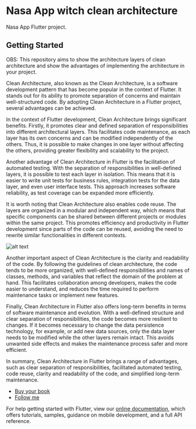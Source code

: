 # Nasa App witch clean architecture

Nasa App Flutter project.

## Getting Started

OBS: This repository aims to show the architecture layers of clean architecture and show the advantages of implementing the architecture in your project.

Clean Architecture, also known as the Clean Architecture, is a software development pattern that has become popular in the context of Flutter. It stands out for its ability to promote separation of concerns and maintain well-structured code. By adopting Clean Architecture in a Flutter project, several advantages can be achieved.

In the context of Flutter development, Clean Architecture brings significant benefits. Firstly, it promotes clear and defined separation of responsibilities into different architectural layers. This facilitates code maintenance, as each layer has its own concerns and can be modified independently of the others. Thus, it is possible to make changes in one layer without affecting the others, providing greater flexibility and scalability to the project.

Another advantage of Clean Architecture in Flutter is the facilitation of automated testing. With the separation of responsibilities in well-defined layers, it is possible to test each layer in isolation. This means that it is easier to write unit tests for business rules, integration tests for the data layer, and even user interface tests. This approach increases software reliability, as test coverage can be expanded more efficiently.

It is worth noting that Clean Architecture also enables code reuse. The layers are organized in a modular and independent way, which means that specific components can be shared between different projects or modules within the same project. This promotes efficiency and productivity in Flutter development since parts of the code can be reused, avoiding the need to rewrite similar functionalities in different contexts.

![alt text](https://blog.ippon.fr/content/images/2018/05/clean-architecture-1.png)

Another important aspect of Clean Architecture is the clarity and readability of the code. By following the guidelines of clean architecture, the code tends to be more organized, with well-defined responsibilities and names of classes, methods, and variables that reflect the domain of the problem at hand. This facilitates collaboration among developers, makes the code easier to understand, and reduces the time required to perform maintenance tasks or implement new features.

Finally, Clean Architecture in Flutter also offers long-term benefits in terms of software maintenance and evolution. With a well-defined structure and clear separation of responsibilities, the code becomes more resilient to changes. If it becomes necessary to change the data persistence technology, for example, or add new data sources, only the data layer needs to be modified while the other layers remain intact. This avoids unwanted side effects and makes the maintenance process safer and more efficient.

In summary, Clean Architecture in Flutter brings a range of advantages, such as clear separation of responsibilities, facilitated automated testing, code reuse, clarity and readability of the code, and simplified long-term maintenance.

- [Buy your book](https://flutter.dev/docs/cookbook)
- [Follow me](https://www.linkedin.com/in/ykaro-mateus-246712234/)

For help getting started with Flutter, view our
[online documentation](https://flutter.dev/docs), which offers tutorials,
samples, guidance on mobile development, and a full API reference.
